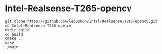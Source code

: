 # Intel-Realsense-T265-opencv

```
git clone https://github.com/lepus064/Intel-Realsense-T265-opencv.git
cd Intel-Realsense-T265-opencv
mkdir build
cd build
cmake ..
make
./main
```
